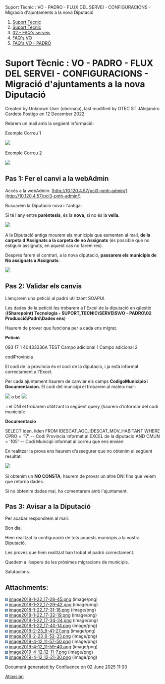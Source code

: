 Suport Tècnic : VO - PADRO - FLUX DEL SERVEI - CONFIGURACIONS - Migració d'ajuntaments a la nova Diputació  

1.  [Suport Tècnic](index.html)
2.  [Suport Tècnic](13893782.html)
3.  [02 - FAQ's serveis](26313393.html)
4.  [FAQ's VO](28705575.html)
5.  [FAQ's VO - PADRÓ](28705583.html)

Suport Tècnic : VO - PADRO - FLUX DEL SERVEI - CONFIGURACIONS - Migració d'ajuntaments a la nova Diputació
==========================================================================================================

Created by Unknown User (obernalp), last modified by OTEC ST JAlejandro Cardete Postigo on 12 December 2022

Rebrem un mail amb la següent informació:

Exemple Correu 1

![](attachments/26313494/26314206.png)

Exemple Correu 2

![](attachments/26313494/26315529.png)

Pas 1: Fer el canvi a la webAdmin
---------------------------------

Accés a la webAdmin: [http://10.120.4.57/pci3-pmh-admin/](http://10.120.4.57/pci3-pmh-admin/)

Buscarem la Diputació nova i l'antiga:

Si té l'any entre **parèntesis**, és la **nova**, si no és la **vella**.

![](attachments/26313494/26315532.png)

  

A la Diputació antiga mourem els municipis que esmenten al mail, **de la carpeta d'Assignats a la carpeta de no Assignats** (és possible que no estiguin assignats, en aquest cas no farem res).

Després farem el contrari, a la nova diputació, **passarem els municipis de No assignats a Assignats**:

![](attachments/26313494/26315559.png)

Pas 2: Validar els canvis
-------------------------

Llençarem una petició al padró utilitzant SOAPUI.

Les dades de la petició les trobarem a l'Excel de la diputació en qüestió (**(Sharepoint) Tecnologia - SUPORT\_TECNIC\\SERVEIS\\VO - PADRO\\02 Producció\\Padró\\Dades ens**)

Haurem de provar que funciona per a cada ens migrat. 

**Petició**

<PeticionVolante IdPeticion="REQ001" xmlns="http://www.aocat.net/padro" xmlns:xsi="http://www.w3.org/2001/XMLSchema-instance" xsi:schemaLocation="http://www.aocat.net/padro aoc\_peticio.xsd">
        <CodigoMunicipio>093</CodigoMunicipio>
        <CodigoProvincia>17</CodigoProvincia>
        <TipoDocumentacion>1</TipoDocumentacion>
        <Documentacion>40433336A</Documentacion>
        <Motivo>TEST</Motivo>
        <CampoLibre nombre="campo1">Campo adicional 1</CampoLibre>
        <CampoLibre nombre="campo2">Campo adicional 2</CampoLibre>
</PeticionVolante>

codiProvincia

El codi de la província és el codi de la diputació, i ja està informat correctament a l'Excel.

  

Per cada ajuntament haurem de canviar els camps **CodigoMunicipio** i **Documentacion.** El codi del municipi el trobarem al mateix mail:

![](attachments/26313494/26314192.png) o bé ![](attachments/26313494/26315554.png)

  

 i el DNI el trobarem utilitzant la següent query (haurem d'informar del codi municipi):

**Documentacio**

SELECT iden, liden FROM IDESCAT.AOC\_IDESCAT\_MOV\_HABITANT 
WHERE CPRO = '17' -- Codi Provincia informat al EXCEL de la diputacio
AND CMUN = '105' -- Codi Municipi informat al correu que ens envien

  

En realitzar la prova ens haurem d'assegurar que no obtenim el següent resultat:

![](attachments/26313494/26315538.png)

Si obtenim un **NO CONSTA**, haurem de provar un altre DNI fins que veiem que retorna dades.

Si no obtenim dades mai, ho comentarem amb l'ajuntament.

Pas 3: Avisar a la Diputació
----------------------------

Per acabar respondrem al mail:

Bon dia,

Hem realitzat la configuració de tots aquests municipis a la vostra Diputació.

Les proves que hem realitzat han trobat el padró correctament.

Quedem a l’espera de les pròximes migracions de municipis.

Salutacions.

Attachments:
------------

![](images/icons/bullet_blue.gif) [image2018-1-22\_17-28-45.png](attachments/26313494/26314206.png) (image/png)  
![](images/icons/bullet_blue.gif) [image2018-1-22\_17-29-42.png](attachments/26313494/26314203.png) (image/png)  
![](images/icons/bullet_blue.gif) [image2018-1-22\_17-31-18.png](attachments/26313494/26314199.png) (image/png)  
![](images/icons/bullet_blue.gif) [image2018-1-22\_17-32-19.png](attachments/26313494/26314196.png) (image/png)  
![](images/icons/bullet_blue.gif) [image2018-1-22\_17-34-34.png](attachments/26313494/26314209.png) (image/png)  
![](images/icons/bullet_blue.gif) [image2018-1-22\_17-40-14.png](attachments/26313494/26314192.png) (image/png)  
![](images/icons/bullet_blue.gif) [image2018-2-23\_9-41-27.png](attachments/26313494/26315547.png) (image/png)  
![](images/icons/bullet_blue.gif) [image2018-2-23\_9-52-33.png](attachments/26313494/26315538.png) (image/png)  
![](images/icons/bullet_blue.gif) [image2019-4-12\_11-57-50.png](attachments/26313494/26315529.png) (image/png)  
![](images/icons/bullet_blue.gif) [image2019-4-12\_11-59-40.png](attachments/26313494/26315532.png) (image/png)  
![](images/icons/bullet_blue.gif) [image2019-4-12\_12-11-7.png](attachments/26313494/26315559.png) (image/png)  
![](images/icons/bullet_blue.gif) [image2019-4-12\_12-21-30.png](attachments/26313494/26315554.png) (image/png)  

Document generated by Confluence on 02 June 2025 11:03

[Atlassian](http://www.atlassian.com/)